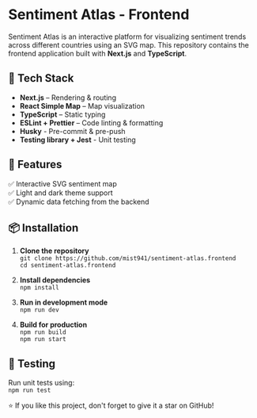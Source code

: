 # Sentiment Atlas - Frontend

Sentiment Atlas is an interactive platform for visualizing sentiment trends across different countries using an SVG map. This repository contains the frontend application built with **Next.js** and **TypeScript**.

## 🔧 Tech Stack

- **Next.js** – Rendering & routing
- **React Simple Map** – Map visualization
- **TypeScript** – Static typing
- **ESLint + Prettier** – Code linting & formatting
- **Husky** - Pre-commit & pre-push
- **Testing library + Jest** - Unit testing

## 🚀 Features

✅ Interactive SVG sentiment map  
✅ Light and dark theme support  
✅ Dynamic data fetching from the backend

## 📦 Installation

1. **Clone the repository**  
   `git clone https://github.com/mist941/sentiment-atlas.frontend`  
   `cd sentiment-atlas.frontend`

2. **Install dependencies**  
   `npm install`

3. **Run in development mode**  
   `npm run dev`

4. **Build for production**  
   `npm run build`  
   `npm run start`

## 🔬 Testing

Run unit tests using:  
`npm run test`

⭐ If you like this project, don't forget to give it a star on GitHub!
